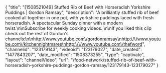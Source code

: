 {
    "title": "[1508521049] Stuffed Rib of Beef with Horseradish Yorkshire Puddings | Gordon Ramsay",
    "description": "A brilliantly stuffed rib of beef cooked all together in one pot, with yorkshire puddings laced with fresh horseradish. A spectacular Sunday dinner with a modern twist.\n\nSubscribe for weekly cooking videos. \n\nIf you liked this clip check out the rest of Gordon's channels:\n\nhttp:\/\/www.youtube.com\/gordonramsay\nhttp:\/\/www.youtube.com\/kitchennightmares\nhttp:\/\/www.youtube.com\/thefword",
    "channelid": "123179143",
    "videoid": "123179027",
    "date_created": "1477843207",
    "date_modified": "1508373255",
    "type": "captivate",
    "layout": "channelVideo",
    "url": "\/food-network\/stuffed-rib-of-beef-with-horseradish-yorkshire-puddings-gordon-ramsay\/123179143-123179027"
}